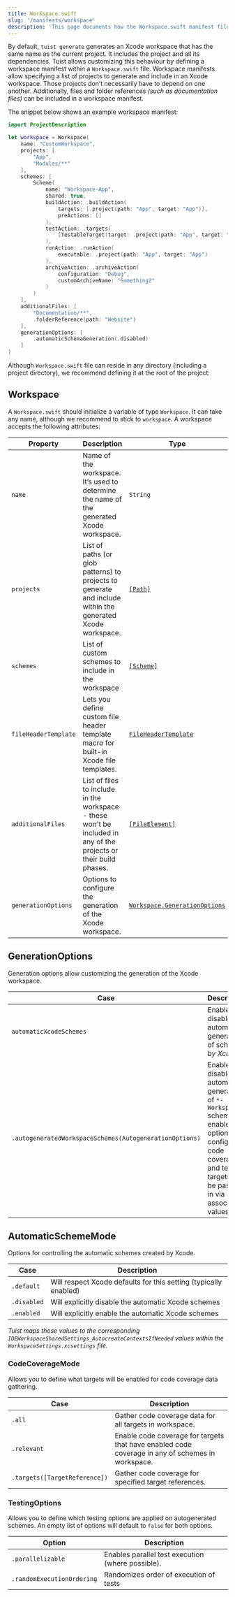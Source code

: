 ```yaml
---
title: Workspace.swift
slug: '/manifests/workspace'
description: 'This page documents how the Workspace.swift manifest file can be used to group projects together, add additional files, and define workspace schemes.'
---
```


By default, `tuist generate` generates an Xcode workspace that has the same name as the current project. It includes the project and all its dependencies. Tuist allows customizing this behaviour by defining a workspace manifest within a `Workspace.swift` file. Workspace manifests allow specifying a list of projects to generate and include in an Xcode workspace. Those projects don’t necessarily have to depend on one another. Additionally, files and folder references _(such as documentation files)_ can be included in a workspace manifest.

The snippet below shows an example workspace manifest:

```swift
import ProjectDescription

let workspace = Workspace(
    name: "CustomWorkspace",
    projects: [
        "App",
        "Modules/**"
    ],
    schemes: [
        Scheme(
            name: "Workspace-App",
            shared: true,
            buildAction: .buildAction(
                targets: [.project(path: "App", target: "App")],
                preActions: []
            ),
            testAction: .targets(
                [TestableTarget(target: .project(path: "App", target: "AppTests"))]
            ),
            runAction: .runAction(
                executable: .project(path: "App", target: "App")
            ),
            archiveAction: .archiveAction(
                configuration: "Debug",
                customArchiveName: "Something2"
            )
        )
    ],
    additionalFiles: [
        "Documentation/**",
        .folderReference(path: "Website")
    ],
    generationOptions: [
        .automaticSchemaGeneration(.disabled)
    ]
)
```

Although `Workspace.swift` file can reside in any directory (including a project directory), we recommend defining it at the root of the project:

## Workspace

A `Workspace.swift` should initialize a variable of type `Workspace`. It can take any name, although we recommend to stick to `workspace`. A workspace accepts the following attributes:

| Property             | Description                                                                                                       | Type                                                            | Required | Default |
| -------------------- | ----------------------------------------------------------------------------------------------------------------- | --------------------------------------------------------------- | -------- | ------- |
| `name`               | Name of the workspace. It’s used to determine the name of the generated Xcode workspace.                          | `String`                                                        | Yes      |         |
| `projects`           | List of paths (or glob patterns) to projects to generate and include within the generated Xcode workspace.        | [`[Path]`](manifests/project.md#path)                             | Yes      |         |
| `schemes`            | List of custom schemes to include in the workspace                                                                | [`[Scheme]`](manifests/project.md#scheme)                         | No       |         |
| `fileHeaderTemplate` | Lets you define custom file header template macro for built-in Xcode file templates.                              | [`FileHeaderTemplate`](manifests/project.md#file-header-template) | No       |         |
| `additionalFiles`    | List of files to include in the workspace - these won't be included in any of the projects or their build phases. | [`[FileElement]`](manifests/project.md#fileelement)               | No       | `[]`    |
| `generationOptions`  | Options to configure the generation of the Xcode workspace.                                                       | [`Workspace.GenerationOptions`](#generationoptions)             | No       | `nil`   |

## GenerationOptions

Generation options allow customizing the generation of the Xcode workspace.

| Case                                                    | Description                                                                                                                                                               | Type                                                              | Required | Default                                                     |
| ------------------------------------------------------- | ------------------------------------------------------------------------------------------------------------------------------------------------------------------------- | ----------------------------------------------------------------- | -------- | ----------------------------------------------------------- |
| `automaticXcodeSchemes`                                 | Enable or disable automatic generation of schemes _by Xcode_.                                                                                                             | [`AutomaticSchemeMode`](#automaticschememode)                     | No       | nil                                                         |
| `.autogeneratedWorkspaceSchemes(AutogenerationOptions)` | Enable or disable automatic generation of `*-Workspace*` schemes. If enabled, options to configure code coverage and test targets can be passed in via associated values. | [`AutogeneratedWorkspaceSchemes`](#autogeneratedworkspaceschemes) | No       | `.enabled(codeCoverageMode: .relevant, testingOptions: [])` |

## AutomaticSchemeMode

Options for controlling the automatic schemes created by Xcode.

| Case        | Description                                                      |
| ----------- | ---------------------------------------------------------------- |
| `.default`  | Will respect Xcode defaults for this setting (typically enabled) |
| `.disabled` | Will explicitly disable the automatic Xcode schemes              |
| `.enabled`  | Will explicitly enable the automatic Xcode schemes               |

_Tuist maps those values to the corresponding `IDEWorkspaceSharedSettings_AutocreateContextsIfNeeded` values within the `WorkspaceSettings.xcsettings` file._

### CodeCoverageMode

Allows you to define what targets will be enabled for code coverage data gathering.

| Case                          | Description                                                                                      |
| ----------------------------- | ------------------------------------------------------------------------------------------------ |
| `.all`                        | Gather code coverage data for all targets in workspace.                                          |
| `.relevant`                   | Enable code coverage for targets that have enabled code coverage in any of schemes in workspace. |
| `.targets([TargetReference])` | Gather code coverage for specified target references.                                            |

### TestingOptions

Allows you to define which testing options are applied on autogenerated schemes. An empty list of options will default to `false` for both options.

| Option                     | Description                                       |
| -------------------------- | ------------------------------------------------- |
| `.parallelizable`          | Enables parallel test execution (where possible). |
| `.randomExecutionOrdering` | Randomizes order of execution of tests            |
